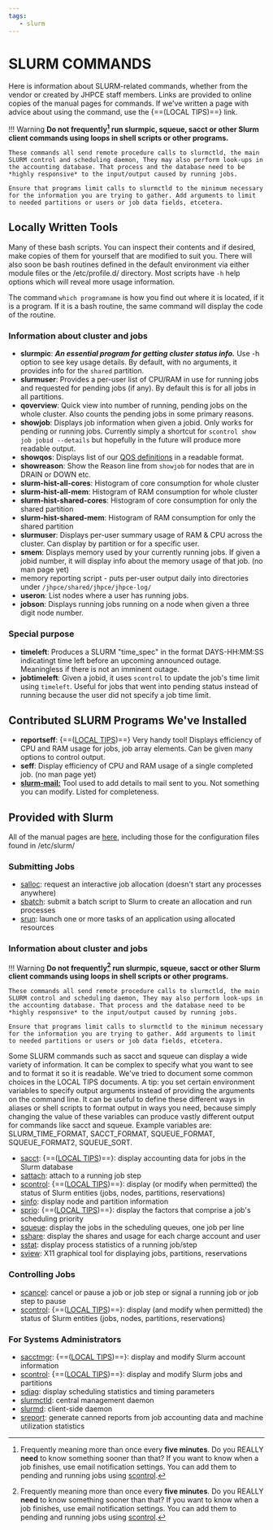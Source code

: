 ```yaml
---
tags:
   - slurm
---
```

# SLURM COMMANDS
Here is information about SLURM-related commands, whether from the vendor or created by JHPCE staff members. Links are provided to online copies of the manual pages for commands. If we've
written a page with advice about using the command, use the {==(LOCAL TIPS)==} link.

!!! Warning
    **Do not frequently[^1] run slurmpic, squeue, sacct or other Slurm client commands using loops in shell scripts or other programs.** 

    These commands all send remote procedure calls to slurmctld, the main SLURM control and scheduling daemon, They may also perform look-ups in the accounting database. That process and the database need to be *highly responsive* to the input/output caused by running jobs.

    Ensure that programs limit calls to slurmctld to the minimum necessary for the information you are trying to gather. Add arguments to limit to needed partitions or users or job data fields, etcetera.

[^1]: Frequently meaning more than once every **five minutes**. Do you REALLY **need** to know something sooner than that? If you want to know when a job finishes, use email notification settings. You can add them to pending and running jobs using [scontrol](../slurm/tips-scontrol.md).

## Locally Written Tools

Many of these bash scripts. You can inspect their contents and if desired, make copies of them for yourself that are modified to suit you. There will also soon be bash routines defined in the default environment via either module files or the /etc/profile.d/ directory.  Most scripts have `-h` help options which will reveal more usage information.

The command `which programname` is how you find out where it is located, if it is a program. If it is a bash routine, the same command will display the code of the routine. 

### Information about cluster and jobs

* **slurmpic**: ***An essential program for getting cluster status info.*** Use -h option to see key usage details. By default, with no arguments, it provides info for the `shared` partition.
* **slurmuser**: Provides a per-user list of CPU/RAM in use for running jobs and requested for pending jobs (if any). By default this is for all jobs in all partitions.
* **qoverview**: Quick view into number of running, pending jobs on the whole cluster. Also counts the pending jobs in some primary reasons.
* **showjob**: Displays job information when given a jobid. Only works for pending or running jobs. Currently simply a shortcut for `scontrol show job jobid --details` but hopefully in the future will produce more readable output.
* **showqos**: Displays list of our [QOS definitions](../slurm/qos.md) in a readable format.
* **showreason**: Show the Reason line from `showjob` for nodes that are in DRAIN or DOWN etc.
* **slurm-hist-all-cores**: Histogram of core consumption for whole cluster
* **slurm-hist-all-mem**: Histogram of RAM consumption for whole cluster
* **slurm-hist-shared-cores**: Histogram of core consumption for only the shared partition
* **slurm-hist-shared-mem**: Histogram of RAM consumption for only the shared partition
* **slurmuser**: Displays per-user summary usage of RAM & CPU across the cluster. Can display by partition or for a specific user.
* **smem**: Displays memory used by your currently running jobs. If given a jobid number, it will display info about the memory usage of that job. (no man page yet)
* memory reporting script - puts per-user output daily into directories under `/jhpce/shared/jhpce/jhpce-log/`
* **useron**: List nodes where a user has running jobs.
* **jobson**: Displays running jobs running on a node when given a three digit node number.

### Special purpose

* **timeleft**: Produces a SLURM "time_spec" in the format DAYS-HH:MM:SS indicatingt time left before an upcoming announced outage. Meaningless if there is not an imminent outage.
* **jobtimeleft**: Given a jobid, it uses `scontrol` to update the job's time limit using `timeleft`. Useful for jobs that went into pending status instead of running because the user did not specify a job time limit.
 
## Contributed SLURM Programs We've Installed

* **reportseff**: {==([LOCAL TIPS](tips-reportseff.md))==} Very handy tool! Displays efficiency of CPU and RAM usage for jobs, job array elements. Can be given many options to control output.
* **seff**: Display efficiency of CPU and RAM usage of a single completed job. (no man page yet)
* **[slurm-mail:](https://github.com/neilmunday/slurm-mail)** Tool used to add details to mail sent to you. Not something you can modify. Listed for completeness.

## Provided with Slurm

All of the manual pages are [here](https://slurm.schedmd.com/archive/slurm-22.05.9/man_index.html), including those for the configuration files found in /etc/slurm/

### Submitting Jobs

* [salloc](https://slurm.schedmd.com/archive/slurm-22.05.9/salloc.html): request an interactive job allocation (doesn't start any processes anywhere)
* [sbatch](https://slurm.schedmd.com/archive/slurm-22.05.9/sbatch.html): submit a batch script to Slurm to create an allocation and run processes
* [srun](https://slurm.schedmd.com/archive/slurm-22.05.9/srun.html): launch one or more tasks of an application using allocated resources

### Information about cluster and jobs
!!! Warning
    **Do not frequently[^1] run slurmpic, squeue, sacct or other Slurm client commands using loops in shell scripts or other programs.** 

    These commands all send remote procedure calls to slurmctld, the main SLURM control and scheduling daemon, They may also perform look-ups in the accounting database. That process and the database need to be *highly responsive* to the input/output caused by running jobs.

    Ensure that programs limit calls to slurmctld to the minimum necessary for the information you are trying to gather. Add arguments to limit to needed partitions or users or job data fields, etcetera.

[^1]: Frequently meaning more than once every **five minutes**. Do you REALLY **need** to know something sooner than that? If you want to know when a job starts, fails, or finishes, use email notification settings. You can add them to pending and running jobs using [scontrol](../slurm/tips-scontrol.md). (See sbatch manual page for possible mail types.)

Some SLURM commands such as sacct and squeue can display a wide variety of information. It can be complex to specify what you want to see and to format it so it is readable. We've tried to document some common choices in the LOCAL TIPS documents. A tip: you  set certain environment variables to specify output arguments instead of providing the arguments on the command line. It can be useful to define these different ways in aliases or shell scripts to format output in ways you need, because simply changing the value of these variables can produce vastly different output for commands like sacct and squeue. Example variables are: SLURM_TIME_FORMAT, SACCT_FORMAT, SQUEUE_FORMAT, SQUEUE_FORMAT2, SQUEUE_SORT. 

* [sacct](https://slurm.schedmd.com/archive/slurm-22.05.9/sacct.html): {==([LOCAL TIPS](tips-sacct.md))==}: display accounting data for jobs in the Slurm database
* [sattach](https://slurm.schedmd.com/archive/slurm-22.05.9/sattach.html): attach to a running job step
* [scontrol](https://slurm.schedmd.com/archive/slurm-22.05.9/scontrol.html): {==([LOCAL TIPS](tips-scontrol.md))==}: display (or modify when permitted) the status of Slurm entities (jobs, nodes, partitions, reservations)
* [sinfo](https://slurm.schedmd.com/archive/slurm-22.05.9/sinfo.html): display node and partition information
* [sprio](https://slurm.schedmd.com/archive/slurm-22.05.9/sprio.html): {==([LOCAL TIPS](whenstart.md/#priority))==}: display the factors that comprise a job's scheduling priority
* [squeue](https://slurm.schedmd.com/archive/slurm-22.05.9/squeue.html): display the jobs in the scheduling queues, one job per line
* [sshare](https://slurm.schedmd.com/archive/slurm-22.05.9/sshare.html): display the shares and usage for each charge account and user
* [sstat](https://slurm.schedmd.com/archive/slurm-22.05.9/sstat.html): display process statistics of a running job/step
* [sview](https://slurm.schedmd.com/archive/slurm-22.05.9/sview.html): X11 graphical tool for displaying jobs, partitions, reservations


### Controlling Jobs
* [scancel](https://slurm.schedmd.com/archive/slurm-22.05.9/scancel.html): cancel or pause a job or job step or signal a running job or job step to pause
* [scontrol](https://slurm.schedmd.com/archive/slurm-22.05.9/scontrol.html): {==([LOCAL TIPS](tips-scontrol.md))==}: display (and modify when permitted) the status of Slurm entities (jobs, nodes, partitions, reservations)

### For Systems Administrators
* [sacctmgr](https://slurm.schedmd.com/archive/slurm-22.05.9/sacct.html): {==([LOCAL TIPS](tips-sacctmgr.md))==}: display and modify Slurm account information
* [scontrol](https://slurm.schedmd.com/archive/slurm-22.05.9/scontrol.html): {==([LOCAL TIPS](tips-scontrol.md))==}: display and modify Slurm jobs and partitions
* [sdiag](https://slurm.schedmd.com/archive/slurm-22.05.9/sdiag.html): display scheduling statistics and timing parameters
* [slurmctld](https://slurm.schedmd.com/archive/slurm-22.05.9/slurmctld.html): central management daemon
* [slurmd](https://slurm.schedmd.com/archive/slurm-22.05.9/slurmd.html): client-side daemon
* [sreport](https://slurm.schedmd.com/archive/slurm-22.05.9/sreport.html): generate canned reports from job accounting data and machine utilization statistics



